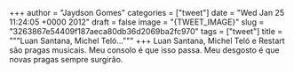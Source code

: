
+++
author = "Jaydson Gomes"
categories = ["tweet"]
date = "Wed Jan 25 11:24:05 +0000 2012"
draft = false
image = "{TWEET_IMAGE}"
slug = "3263867e54409f187aeca80db36d2069ba2fc970"
tags = ["tweet"]
title = """Luan Santana, Michel Teló..."""
+++
Luan Santana, Michel Teló e Restart são pragas musicais. Meu consolo é que isso passa. Meu desgosto é que novas pragas sempre surgirão.
